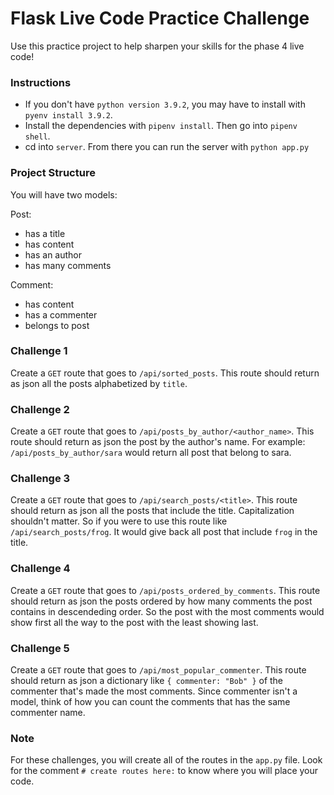 # Flask Live Code Practice Challenge

Use this practice project to help sharpen your skills for the phase 4 live code!

### Instructions

* If you don't have `python version 3.9.2`, you may have to install with `pyenv install 3.9.2`.
* Install the dependencies with `pipenv install`. Then go into `pipenv shell`.
* cd into `server`. From there you can run the server with `python app.py`

### Project Structure

You will have two models:

Post:
* has a title
* has content
* has an author
* has many comments

Comment:
* has content
* has a commenter
* belongs to post

### Challenge 1

Create a `GET` route that goes to `/api/sorted_posts`. This route should return as json all the posts alphabetized by `title`.

### Challenge 2

Create a `GET` route that goes to `/api/posts_by_author/<author_name>`. This route should return as json the post by the author's name. For example: `/api/posts_by_author/sara` would return all post that belong to sara.

### Challenge 3

Create a `GET` route that goes to `/api/search_posts/<title>`. This route should return as json all the posts that include the title. Capitalization shouldn't matter. So if you were to use this route like `/api/search_posts/frog`. It would give back all post that include `frog` in the title.

### Challenge 4

Create a `GET` route that goes to `/api/posts_ordered_by_comments`. This route should return as json the posts ordered by how many comments the post contains in descendeding order. So the post with the most comments would show first all the way to the post with the least showing last.

### Challenge 5

Create a `GET` route that goes to `/api/most_popular_commenter`. This route should return as json a dictionary like `{ commenter: "Bob" }` of the commenter that's made the most comments. Since commenter isn't a model, think of how you can count the comments that has the same commenter name.

### Note
For these challenges, you will create all of the routes in the `app.py` file. Look for the comment `# create routes here:` to know where you will place your code.